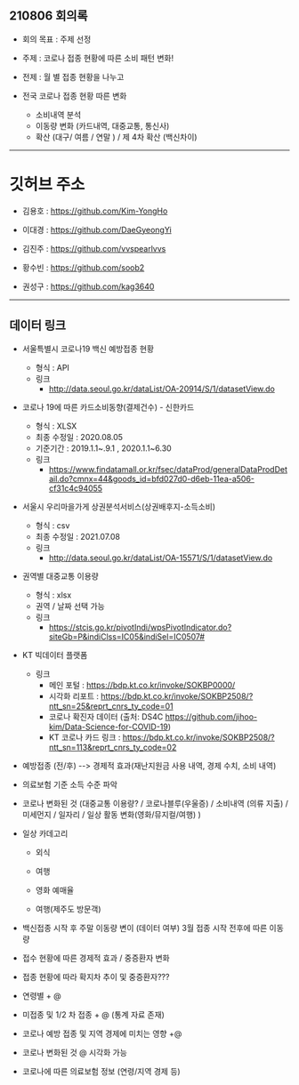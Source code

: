 ## 210806 회의록

- 회의 목표  :  주제 선정 

- 주제 : 코로나 접종 현황에 따른 소비 패턴 변화!
- 전제 : 월 별 접종 현황을 나누고

- 전국 코로나 접종 현황 따른 변화 
  - 소비내역 분석
  - 이동량 변화 (카드내역, 대중교통, 통신사)
  - 확산 (대구/ 여름 / 연말 )  /  제 4차 확산  (백신차이)

---



# 깃허브 주소

- 김용호 :  https://github.com/Kim-YongHo

- 이대경 : https://github.com/DaeGyeongYi
- 김진주 : https://github.com/vvspearlvvs
- 황수빈 : https://github.com/soob2
- 권성구 : https://github.com/kag3640

---



## 데이터 링크

- 서울특별시 코로나19 백신 예방접종 현황
  - 형식 : API
  - 링크
    - http://data.seoul.go.kr/dataList/OA-20914/S/1/datasetView.do

- 코로나 19에 따른 카드소비동향(결제건수) - 신한카드
  - 형식 : XLSX 
  - 최종 수정일 : 2020.08.05
  - 기준기간 : 2019.1.1~.9.1 , 2020.1.1~6.30
  - 링크
    - https://www.findatamall.or.kr/fsec/dataProd/generalDataProdDetail.do?cmnx=44&goods_id=bfd027d0-d6eb-11ea-a506-cf31c4c94055

- 서울시 우리마을가게 상권분석서비스(상권배후지-소득소비)
  - 형식 :  csv
  - 최종 수정일 : 2021.07.08
  - 링크
    - http://data.seoul.go.kr/dataList/OA-15571/S/1/datasetView.do

- 권역별 대중교통 이용량
  - 형식 : xlsx
  - 권역 / 날짜 선택 가능
  - 링크
    - https://stcis.go.kr/pivotIndi/wpsPivotIndicator.do?siteGb=P&indiClss=IC05&indiSel=IC0507#

- KT 빅데이터 플랫폼
  - 링크
    - 메인 포털 : https://bdp.kt.co.kr/invoke/SOKBP0000/
    - 시각화 리포트 : https://bdp.kt.co.kr/invoke/SOKBP2508/?ntt_sn=25&reprt_cnrs_ty_code=01
    - 코로나 확진자 데이터 (출처: DS4C https://github.com/jihoo-kim/Data-Science-for-COVID-19)
    - KT 코로나 카드 링크 : https://bdp.kt.co.kr/invoke/SOKBP2508/?ntt_sn=113&reprt_cnrs_ty_code=02





- 예방접종 (전/후) --> 경제적 효과(재난지원금 사용  내역, 경제 수치, 소비 내역)

- 의료보험 기준 소득 수준 파악

- 코로나 변화된 것 (대중교통 이용량? / 코로나블루(우울증) / 소비내역 (의류 지출) / 미세먼지 / 일자리 / 일상 활동 변화(영화/뮤지컬/여행) )

- 일상 카데고리 

  - 외식

  - 여행

  - 영화 예매율

  - 여행(제주도 방문객)

    


- 백신접종 시작 후 주말 이동량 변이 (데이터 여부)
3월 접종 시작 
전후에 따른 이동량


- 접수 현황에 따른 경제적 효과 / 중증환자 변화
- 접종 현황에 따라 확지차 추이 및 중증환자???
- 연령별 + @
- 미접종 및 1/2 차 접종 + @ (통계 자료 존재)
- 코로나 예방 접종 및 지역 경제에 미치는 영향 +@
- 코로나 변화된 것 @ 시각화 가능
- 코로나에 따른 의료보험 정보 (연령/지역 경제 등) 